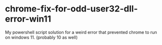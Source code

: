 # chrome-fix-for-odd-user32-dll-error-win11
My powershell script solution for a weird error that prevented chrome to run on windows 11. (probably 10 as well)
